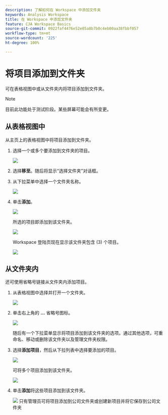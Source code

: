```yaml
---
description: 了解如何在 Workspace 中添加文件夹
keywords: Analysis Workspace
title: 在 Workspace 中添加文件夹
feature: CJA Workspace Basics
source-git-commit: 0922faf4476e52e05a8b7b0c4eb00aa38fbbf057
workflow-type: tm+mt
source-wordcount: '225'
ht-degree: 100%

---
```



# 将项目添加到文件夹

可在表格视图中或从文件夹内将项目添加到文件夹。

>[!NOTE]
>
>目前此功能处于测试阶段。某些屏幕可能会有所变更。

## 从表格视图中

从主页上的表格视图中将项目添加到文件夹。

1. 选择一个或多个要添加到文件夹的项目。

   ![](/help/analysis-workspace/build-workspace-project/assets/move-tv-selected.png)

1. 选择&#x200B;**移至**。随后将显示“选择文件夹”对话框。

1. 从下拉菜单中选择一个文件夹名称。

   ![](/help/analysis-workspace/build-workspace-project/assets/move-select-folder.png)

1. 单击&#x200B;**添加**。

   ![](/help/analysis-workspace/build-workspace-project/assets/move-add.png)

   所选的项目即添加到该文件夹。

   ![](/help/analysis-workspace/build-workspace-project/assets/move-projects-added.png)

   Workspace 登陆页现在显示该文件夹包含 (3) 个项目。

   ![](/help/analysis-workspace/build-workspace-project/assets/move-folders-updated.png)

## 从文件夹内

还可使用省略号链接从文件夹内添加项目。

1. 从表格视图中选择并打开一个文件夹。

   ![](/help/analysis-workspace/build-workspace-project/assets/move-open-folder.png)

1. 单击右上角的 **...** 省略号图标。

   ![](/help/analysis-workspace/build-workspace-project/assets/add-projects-elipsis.png)

   随后有一个下拉菜单显示将项目添加到该文件夹的选项。通过其他选项，可重命名、移动或删除该文件夹以及管理文件夹权限。

1. 选择&#x200B;**添加项目**，然后从下拉列表中选择要添加的项目。

   ![](/help/analysis-workspace/build-workspace-project/assets/select-add-projects.png)

   可将多个项目添加到该文件夹。

   ![](/help/analysis-workspace/build-workspace-project/assets/move-add-multiple-projects.png)

1. 单击&#x200B;**添加**&#x200B;将这些项目添加到该文件夹。

   ![](/help/analysis-workspace/build-workspace-project/assets/move-added-items.png)
只有管理员可将项目添加到公司文件夹或创建新项目并将它保存到公司文件夹
